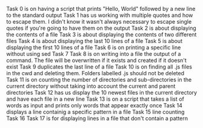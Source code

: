 Task 0 is on having a script that prints "Hello, World" followed by a new line to the standard output
Task 1 has us working with multiple quotes and how to escape them. I didn't know it wasn't always necessary to escape single quotes if you're going to have them on the output
Task 2 is about displaying the contents of a file
Task 3 is about displaying the contents of two different files
Task 4 is about displaying the last 10 lines of a file
Task 5 is about displaying the first 10 lines of a file
Task 6 is on printing a specific line without using sed
Task 7
Task 8 is on writing into a file the output of a command. The file will be overwritten if it exists and created if it doesn't exist
Task 9 duplicates the last line of a file
Task 10 is on finding all .js files in the cwd and deleting them. Folders labelled .js should not be deleted
Task 11 is on counting the number of  directories and sub-directories in the current directory without taking into account the current and parent directories
Task 12 has us display the 10 newest files in the current directory and have each file in a new line
Task 13 is on a script that takes a list of words as input and prints only words that appear exactly once
Task 14 displays a line containig a specific pattern in a file
Task 15 line counting
Task 16
Task 17 is for displaying lines in a file that don't contain a pattern
